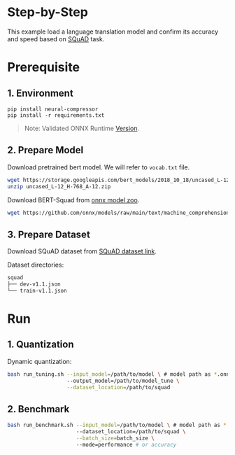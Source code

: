 Step-by-Step
============

This example load a language translation model and confirm its accuracy and speed based on [SQuAD]((https://rajpurkar.github.io/SQuAD-explorer/)) task.

# Prerequisite

## 1. Environment
```shell
pip install neural-compressor
pip install -r requirements.txt
```
> Note: Validated ONNX Runtime [Version](/docs/source/installation_guide.md#validated-software-environment).

## 2. Prepare Model

Download pretrained bert model. We will refer to `vocab.txt` file.

```bash
wget https://storage.googleapis.com/bert_models/2018_10_18/uncased_L-12_H-768_A-12.zip
unzip uncased_L-12_H-768_A-12.zip
```

Download BERT-Squad from [onnx model zoo](https://github.com/onnx/models/tree/master/text/machine_comprehension/bert-squad).

```bash
wget https://github.com/onnx/models/raw/main/text/machine_comprehension/bert-squad/model/bertsquad-12.onnx
```

## 3. Prepare Dataset
Download SQuAD dataset from [SQuAD dataset link](https://rajpurkar.github.io/SQuAD-explorer/).

Dataset directories:

```bash
squad
├── dev-v1.1.json
└── train-v1.1.json
```

# Run

## 1. Quantization

Dynamic quantization:

```bash
bash run_tuning.sh --input_model=/path/to/model \ # model path as *.onnx
                   --output_model=/path/to/model_tune \
                   --dataset_location=/path/to/squad 
```

## 2. Benchmark

```bash
bash run_benchmark.sh --input_model=/path/to/model \ # model path as *.onnx
                      --dataset_location=/path/to/squad \
                      --batch_size=batch_size \ 
                      --mode=performance # or accuracy
```
